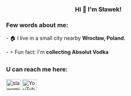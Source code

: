 <h3 align="center">Hi 👋 I'm Sławek!</h3>

<h3 align="left">Few words about me:</h3>
<p>- 🏠 I live in a small city nearby <b>Wrocław, Poland.</b></p>
<p>- ⚡ Fun fact: I'm <b>collecting Absolut Vodka</b></p>

<h3 align="left">U can reach me here:</h3>
<p align="left">
<a href="https://linkedin.com/in/slawomir-blaszkiewicz" target="blank"><img align="center" src="https://raw.githubusercontent.com/rahuldkjain/github-profile-readme-generator/master/src/images/icons/Social/linked-in-alt.svg" alt="slawomir-blaszkiewicz" height="30" width="40" /></a>
<a href="https://www.youtube.com/channel/UCDrG_kpl9QM_zKftqbksJhA" target="blank"><img align="center" src="https://raw.githubusercontent.com/rahuldkjain/github-profile-readme-generator/master/src/images/icons/Social/youtube.svg" alt="YouTube icon" height="30" width="40" /></a>
</p>
